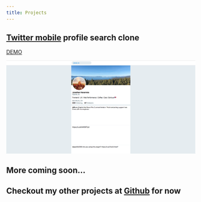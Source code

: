 ```yaml
---
title: Projects
---
```


## [Twitter mobile](https://mobile.twitter.com) profile search clone

[DEMO](https://twitter-profile-pivlunuewx.now.sh/)

![Twitter mobile profile search clone](./twitter-profile.png)

## More coming soon...

## Checkout my other projects at [Github](https://github.com/jonatns) for now
